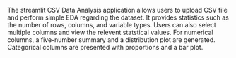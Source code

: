 The streamlit CSV Data Analysis application allows users to upload CSV file and perform simple EDA regarding the dataset. It provides statistics such as the number of rows, columns, and variable types. Users can also select multiple columns and view the relevent statstical values. For numerical columns, a five-number summary and a distribution plot are generated. Categorical columns are presented with proportions and a bar plot. 

